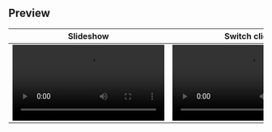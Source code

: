 ## Preview

| Slideshow     | Switch click  |
| ------------- | ------------- |
| <video src="https://user-images.githubusercontent.com/46046910/181014196-a7226fab-f3c5-468b-aaeb-06e4a9a017be.mp4"> | <video src="https://user-images.githubusercontent.com/46046910/181014185-30c7ca83-bf9b-4c54-8137-5548cffca111.mov">|

